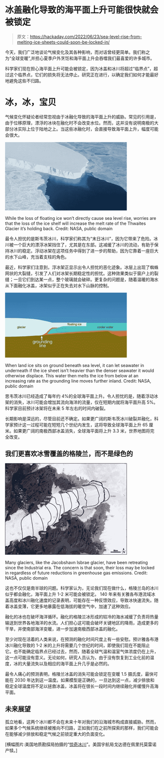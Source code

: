 # 冰盖融化导致的海平面上升可能很快就会被锁定

> 原文：<https://hackaday.com/2022/06/23/sea-level-rise-from-melting-ice-sheets-could-soon-be-locked-in/>

今天，我们广泛地谈论气候变化及其各种影响，而对话曾经更简单。我们称之为“全球变暖”,并担心夏季户外烹饪和海平面上升会吞噬我们最喜爱的许多城市。

科学家们现在担心海平面上升可能会被锁定，因为冰盖和冰川将超过“临界点”，超过这个临界点，它们的损失将无法停止。研究正在进行，以确定我们如何才能最好地避免这些不归路。

# 冰，冰，宝贝

气候变化怀疑论者经常忽视由于冰融化导致的海平面上升的威胁。常见的引用是，由于位移原理，漂浮的冰块在融化时不会改变水位。然而，这并没有说明南极的大部分冰实际上位于陆地之上。当这些冰融化时，会直接导致海平面上升，幅度可能会很大。

![](img/b6da57139d9737ebffecab06b6b322ce.png)

While the loss of floating ice won’t directly cause sea level rise, worries are that the loss of the ice shelf will increase the melt rate of the Thwaites Glacier it’s holding back. Credit: NASA, public domain

最令人担忧的是斯韦茨冰川，科学家们称其为“末日冰川”，因为它带来了危险。冰川被一个巨大的漂浮冰架挡住了，尤其是在东部。这减缓了冰川的流动，有助于保持冰川的稳定。浮动冰架在这项任务中得到了进一步的帮助，因为它靠着一座巨大的水下山峰，充当着支柱的角色。

最近，科学家们注意到，浮冰架正显示出令人担忧的恶化迹象。冰层上出现了蜘蛛网状的大裂缝，引发了人们对冰架长期稳定性的担忧。这种效果类似于窗户上的裂缝；一旦它们到达某一点，整个玻璃就会破碎。更复杂的问题是，随着温暖的海水从下面融化冰盖，冰架似乎正在失去对水下山脉的控制。

![](img/99ff3351097426fca03dad5520ec08a7.png)

When land ice sits on ground beneath sea level, it can let seawater in underneath if the ice sheet isn’t heavier than the denser seawater it would otherwise displace. This water then melts the ice from below at an increasing rate as the grounding line moves further inland. Credit: NASA, public domain

思韦茨冰川已经造成了每年约 4%的全球海平面上升。令人担忧的是，随着浮动冰架的消失，冰川可能会增加其流向海洋的流量，仅在短期内就将海平面升高 5%。科学家目前预计冰架将在未来 5 年左右的时间内破裂。

长期影响是深远的，尽管目前还不确定。如果更广阔的斯韦茨冰川破裂并融化，科学家预计这一过程可能在短短几个世纪内发生，这将导致全球海平面上升 65 厘米。如果更广阔的南极西部冰盖消失，全球海平面将上升 3.3 米，世界地图将完全改变。

## 我们更喜欢冰雪覆盖的格陵兰，而不是绿色的

![](img/d27cb2c82c5a40624aa7108ecf2d2d17.png)

Many glaciers, like the Jacobshavn Isbrae glacier, have been retreating since the Industrial era. The concern is that soon, their loss may be locked in regardless of future reductions in greenhouse gas emissions. Credit: NASA, public domain

这也不仅仅是南半球的问题。科学家认为，无论我们现在做什么，格陵兰岛的冰川似乎都会融化，海平面上升 1-2 米可能会被锁定。 140 年来有关雅各布港流域冰盖高度和冰川融化速度的记录表明，可能存在一种反馈效应，导致冰快速流失。随着冰盖变薄，它更多地暴露在低海拔的暖空气中，加速了这种效应。

融化的冰也在破坏海洋循环。融化的格陵兰冰形成的较冷的海水减缓了负责将热量输送到世界各地海洋的水流。人们担心这可能会破坏关键地区的降雨，造成更多的干旱，并使南部海洋变暖，进一步加速南极西部冰盖的融化。

至少对现在活着的人类来说，在预测的融化时间尺度上有一些安慰。预计雅各布港冰川融化导致的 1-2 米的上升将需要几个世纪的时间，即使我们现在不能阻止它。也不能确定临界点已经过去，然而，随着全球气温和温室气体浓度仍在上升，这一点可能没有意义。无论如何，研究人员认为，由于没有恢复到工业化前的温度，冰的大量流失以及相应的海平面上升几乎是必然的。

最令人痛心的预测表明，格陵兰冰盖的消失可能会锁定在变暖 1.5 摄氏度，最快可能在 2030 年达到这一温度。如果模型是正确的，一旦达到这一点，减少排放和稳定全球温度将不足以拯救冰盖，冰盖将在很长一段时间内继续融化并缓慢升高海平面。

## 未来展望

孤立地看，这两个冰川都不会在未来十年对我们的沿海城市构成直接威胁。然而，如果多个气候系统继续被推向不归路，正如我们在之前所探索的那样，我们可能会在能够减少排放和稳定气候之前锁定重大的负面变化。

[横幅图片:美国地质勘探局拍摄的“[惊奇冰川](https://www.flickr.com/photos/27784370@N05/14126332131)”。美国宇航局戈达德在佩里托莫雷诺产犊。]